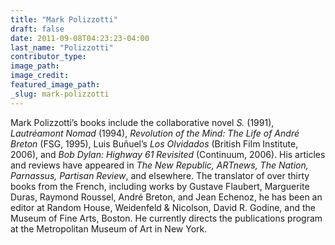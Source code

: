```yaml
---
title: "Mark Polizzotti"
draft: false
date: 2011-09-08T04:23:23-04:00
last_name: "Polizzotti"
contributor_type:
image_path:
image_credit:
featured_image_path:
_slug: mark-polizzotti
---
```


Mark Polizzotti’s books include the collaborative novel _S._ (1991), _Lautréamont Nomad_ (1994), _Revolution of the Mind: The Life of André Breton_ (FSG, 1995), Luis Buñuel’s _Los Olvidados_ (British Film Institute, 2006), and _Bob Dylan: Highway 61 Revisited_ (Continuum, 2006). His articles and reviews have appeared in _The New Republic, ARTnews, The Nation, Parnassus, Partisan Review_, and elsewhere. The translator of over thirty books from the French, including works by Gustave Flaubert, Marguerite Duras, Raymond Roussel, André Breton, and Jean Echenoz, he has been an editor at Random House, Weidenfeld & Nicolson, David R. Godine, and the Museum of Fine Arts, Boston. He currently directs the publications program at the Metropolitan Museum of Art in New York.

